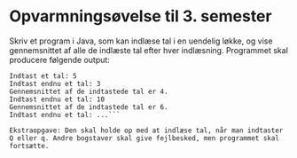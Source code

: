 # Opvarmningsøvelse til 3. semester

Skriv et program i Java, som kan indlæse tal i en uendelig løkke, og vise gennemsnittet af alle de indlæste tal efter hver indlæsning. Programmet skal producere følgende output:

```Hej med dig! 
Indtast et tal: 5
Indtast endnu et tal: 3
Gennemsnittet af de indtastede tal er 4. 
Indtast endnu et tal: 10
Gennemsnittet af de indtastede tal er 6. 
Indtast endnu et tal: ...```

Ekstraopgave: Den skal holde op med at indlæse tal, når man indtaster Q eller q. Andre bogstaver skal give fejlbesked, men programmet skal fortsætte.

